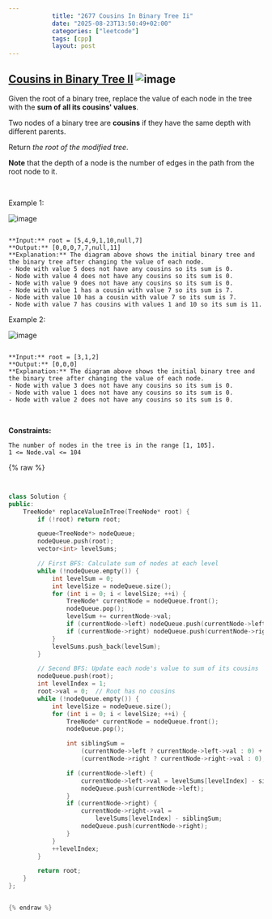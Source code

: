 ```yaml
---
            title: "2677 Cousins In Binary Tree Ii"
            date: "2025-08-23T13:50:49+02:00"
            categories: ["leetcode"]
            tags: [cpp]
            layout: post
---
```

            
## [Cousins in Binary Tree II](https://leetcode.com/problems/cousins-in-binary-tree-ii) ![image](https://img.shields.io/badge/Difficulty-Medium-orange)

Given the root of a binary tree, replace the value of each node in the tree with the **sum of all its cousins' values**.

Two nodes of a binary tree are **cousins** if they have the same depth with different parents.

Return *the *root* of the modified tree*.

**Note** that the depth of a node is the number of edges in the path from the root node to it.

 

Example 1:

![image](https://assets.leetcode.com/uploads/2023/01/11/example11.png)
```

**Input:** root = [5,4,9,1,10,null,7]
**Output:** [0,0,0,7,7,null,11]
**Explanation:** The diagram above shows the initial binary tree and the binary tree after changing the value of each node.
- Node with value 5 does not have any cousins so its sum is 0.
- Node with value 4 does not have any cousins so its sum is 0.
- Node with value 9 does not have any cousins so its sum is 0.
- Node with value 1 has a cousin with value 7 so its sum is 7.
- Node with value 10 has a cousin with value 7 so its sum is 7.
- Node with value 7 has cousins with values 1 and 10 so its sum is 11.

```

Example 2:

![image](https://assets.leetcode.com/uploads/2023/01/11/diagram33.png)
```

**Input:** root = [3,1,2]
**Output:** [0,0,0]
**Explanation:** The diagram above shows the initial binary tree and the binary tree after changing the value of each node.
- Node with value 3 does not have any cousins so its sum is 0.
- Node with value 1 does not have any cousins so its sum is 0.
- Node with value 2 does not have any cousins so its sum is 0.

```

 

**Constraints:**

	The number of nodes in the tree is in the range [1, 105].
	1 <= Node.val <= 104

{% raw %}


```cpp


class Solution {
public:
    TreeNode* replaceValueInTree(TreeNode* root) {
        if (!root) return root;

        queue<TreeNode*> nodeQueue;
        nodeQueue.push(root);
        vector<int> levelSums;

        // First BFS: Calculate sum of nodes at each level
        while (!nodeQueue.empty()) {
            int levelSum = 0;
            int levelSize = nodeQueue.size();
            for (int i = 0; i < levelSize; ++i) {
                TreeNode* currentNode = nodeQueue.front();
                nodeQueue.pop();
                levelSum += currentNode->val;
                if (currentNode->left) nodeQueue.push(currentNode->left);
                if (currentNode->right) nodeQueue.push(currentNode->right);
            }
            levelSums.push_back(levelSum);
        }

        // Second BFS: Update each node's value to sum of its cousins
        nodeQueue.push(root);
        int levelIndex = 1;
        root->val = 0;  // Root has no cousins
        while (!nodeQueue.empty()) {
            int levelSize = nodeQueue.size();
            for (int i = 0; i < levelSize; ++i) {
                TreeNode* currentNode = nodeQueue.front();
                nodeQueue.pop();

                int siblingSum =
                    (currentNode->left ? currentNode->left->val : 0) +
                    (currentNode->right ? currentNode->right->val : 0);

                if (currentNode->left) {
                    currentNode->left->val = levelSums[levelIndex] - siblingSum;
                    nodeQueue.push(currentNode->left);
                }
                if (currentNode->right) {
                    currentNode->right->val =
                        levelSums[levelIndex] - siblingSum;
                    nodeQueue.push(currentNode->right);
                }
            }
            ++levelIndex;
        }

        return root;
    }
};


{% endraw %}
```
